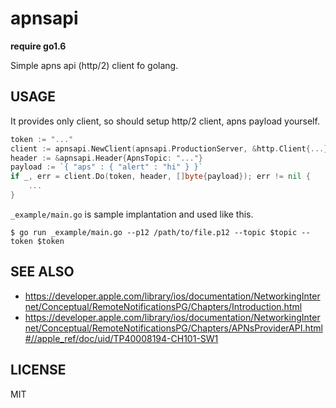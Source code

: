 # apnsapi

**require go1.6**

Simple apns api (http/2) client fo golang.

## USAGE

It provides only client, so should setup http/2 client, apns payload yourself.

```go
token := "..."
client := apnsapi.NewClient(apnsapi.ProductionServer, &http.Client{...})
header := &apnsapi.Header{ApnsTopic: "..."}
payload := `{ "aps" : { "alert" : "hi" } }`
if _, err = client.Do(token, header, []byte{payload}); err != nil {
    ...
}
```

```_example/main.go``` is sample implantation and used like this.

```
$ go run _example/main.go --p12 /path/to/file.p12 --topic $topic --token $token
```

## SEE ALSO

* https://developer.apple.com/library/ios/documentation/NetworkingInternet/Conceptual/RemoteNotificationsPG/Chapters/Introduction.html
* https://developer.apple.com/library/ios/documentation/NetworkingInternet/Conceptual/RemoteNotificationsPG/Chapters/APNsProviderAPI.html#//apple_ref/doc/uid/TP40008194-CH101-SW1

## LICENSE

MIT
